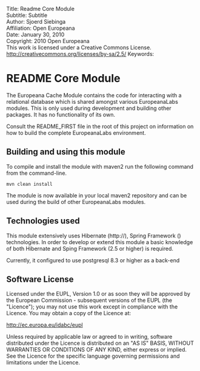 Title:			Readme Core Module  
Subtitle:		Subtitle  
Author:			Sjoerd Siebinga  
Affiliation:	Open Europeana  
Date:			January 30, 2010  
Copyright:		2010 Open Europeana  
				This work is licensed under a Creative Commons License.  
				http://creativecommons.org/licenses/by-sa/2.5/
Keywords:		

<!--
	TODO finish readme core module 
-->
   
# README Core Module #


The Europeana Cache Module contains the code for interacting with a
relational database which is shared amongst various EuropeanaLabs modules. This
is only used during development and building other packages. It has
no functionality of its own.

Consult the README_FIRST file in the root of this project on information on
how to build the complete EuropeanaLabs environment.


## Building and using this module

To compile and install the module with maven2 run the following command from the command-line.

	mvn clean install

The module is now available in your local maven2 repository and can
be used during the build of other EuropeanaLabs modules.



## Technologies used

This module extensively uses Hibernate (http://), Spring Framework () technologies.
In order to develop or extend this module a basic knowledge of both Hibernate and
Sping Framework (2.5 or higher) is required.

Currently, it configured to use postgresql 8.3 or higher as a back-end



## Software License ##

Licensed under the EUPL, Version 1.0 or as soon they
will be approved by the European Commission - subsequent
versions of the EUPL (the "Licence");
you may not use this work except in compliance with the
Licence.
You may obtain a copy of the Licence at:

http://ec.europa.eu/idabc/eupl

Unless required by applicable law or agreed to in
writing, software distributed under the Licence is
distributed on an "AS IS" BASIS,
WITHOUT WARRANTIES OR CONDITIONS OF ANY KIND, either
express or implied.
See the Licence for the specific language governing
permissions and limitations under the Licence.